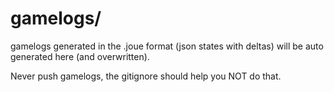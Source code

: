 # gamelogs/

gamelogs generated in the .joue format (json states with deltas) will be auto generated here (and overwritten).

Never push gamelogs, the gitignore should help you NOT do that.
